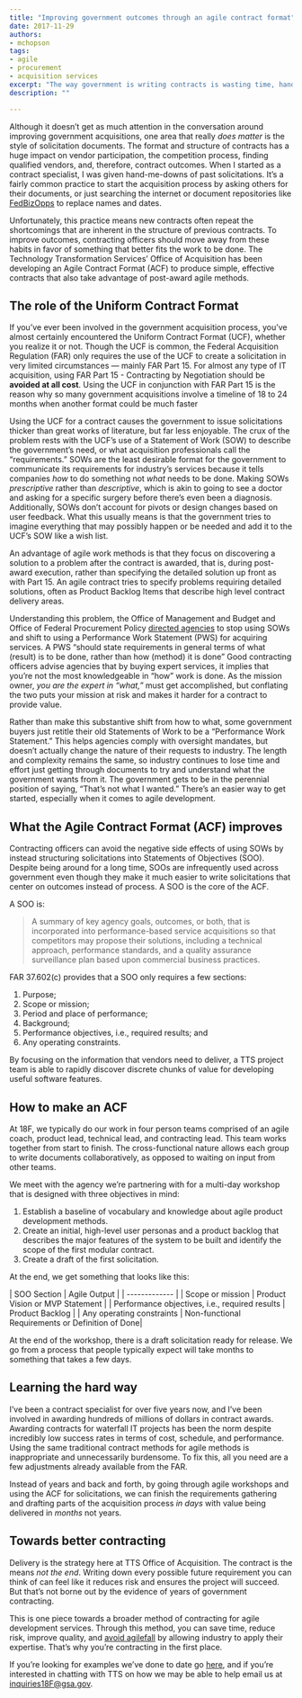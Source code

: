 ```yaml
---
title: "Improving government outcomes through an agile contract format"
date: 2017-11-29
authors:
- mchopson
tags:
- agile
- procurement
- acquisition services
excerpt: "The way government is writing contracts is wasting time, handcuffing industry, and preventing programs from meeting mission mandates. There’s a better way through an Agile Contract Format."
description: ""

---
```


Although it doesn’t get as much attention in the conversation around improving government acquisitions, one area that really _does matter_ is the style of solicitation documents. The format and structure of contracts has a huge impact on vendor participation, the competition process, finding qualified vendors, and, therefore, contract outcomes. When I started as a contract specialist, I was given hand-me-downs of past solicitations. It’s a fairly common practice to start the acquisition process by asking others for their documents, or just searching the internet or document repositories like [FedBizOpps](https://www.fbo.gov/) to replace names and dates. 

Unfortunately, this practice means new contracts often repeat the shortcomings that are inherent in the structure of previous contracts. To improve outcomes, contracting officers should move away from these habits in favor of something that better fits the work to be done. The Technology Transformation Services’ Office of Acquisition has been developing an Agile Contract Format (ACF) to produce simple, effective contracts that also take advantage of post-award agile methods. 

## The role of the Uniform Contract Format 

If you’ve ever been involved in the government acquisition process, you’ve almost certainly encountered the Uniform Contract Format (UCF), whether you realize it or not. Though the UCF is common, the Federal Acquisition Regulation (FAR) only requires the use of the UCF to create a solicitation in very limited circumstances  — mainly FAR Part 15. For almost any type of IT acquisition, using FAR Part 15 - Contracting by Negotiation should be **avoided at all cost**. Using the UCF in conjunction with FAR Part 15 is the reason why so many government acquisitions involve a timeline of 18 to 24 months when another format could be much faster 

Using the UCF for a contract causes the government to issue solicitations thicker than great works of literature, but far less enjoyable. The crux of the problem rests with the UCF’s use of a Statement of Work (SOW) to describe the government’s need, or what acquisition professionals call the “requirements.” SOWs are the least desirable format for the government to communicate its requirements for industry’s services because it tells companies _how_ to do something not _what_ needs to be done. Making SOWs _prescriptive_ rather than _descriptive_, which is akin to going to see a doctor and asking for a specific surgery before there’s even been a diagnosis. Additionally, SOWs don’t account for pivots or design changes based on user feedback. What this usually means is that the government tries to imagine everything that may possibly happen or be needed and add it to the UCF’s SOW like a wish list.

An advantage of agile work methods is that they focus on discovering a solution to a problem after the contract is awarded, that is, during post-award execution, rather than specifying the detailed solution up front as with Part 15. An agile contract tries to specify problems requiring detailed solutions, often as Product Backlog Items that describe high level contract delivery areas.

Understanding this problem, the Office of Management and Budget and Office of Federal Procurement Policy [directed agencies](https://georgewbush-whitehouse.archives.gov/omb/procurement/pbsa/guide_pbsc.html) to stop using SOWs and shift to using a Performance Work Statement (PWS) for acquiring services. A PWS “should state requirements in general terms of what (result) is to be done, rather than how (method) it is done” Good contracting officers advise agencies that by buying expert services, it implies that you’re not the most knowledgeable in “how” work is done. As the mission owner, _you are the expert in “what,”_ must get accomplished, but conflating the two puts your mission at risk and makes it harder for a contract to provide value. 

Rather than make this substantive shift from how to what, some government buyers just retitle their old Statements of Work to be a “Performance Work Statement.” This helps agencies comply with oversight mandates, but doesn’t actually change the nature of their requests to industry. The length and complexity remains the same, so industry continues to lose time and effort just getting through documents to try and understand what the government wants from it. The government gets to be in the perennial position of saying, “That’s not what I wanted.” There’s an easier way to get started, especially when it comes to agile development.

## What the Agile Contract Format (ACF) improves

Contracting officers can avoid the negative side effects of using SOWs by instead structuring solicitations into Statements of Objectives (SOO). Despite being around for a long time, SOOs are infrequently used across government even though they make it much easier to write solicitations that center on outcomes instead of process. A SOO is the core of the ACF.

A SOO is:

>A summary of key agency goals, outcomes, or both, that is incorporated into performance-based service acquisitions so that competitors may propose their solutions, including a technical approach, performance standards, and a quality assurance surveillance plan based upon commercial business practices. 

FAR 37.602(c) provides that a SOO only requires a few sections:

1. Purpose;
2. Scope or mission;
3. Period and place of performance;
4. Background;
5. Performance objectives, i.e., required results; and
6. Any operating constraints.

By focusing on the information that vendors need to deliver, a TTS project team is able to rapidly discover discrete chunks of value for developing useful software features. 

## How to make an ACF

At 18F, we typically do our work in four person teams comprised of an agile coach, product lead, technical lead, and contracting lead. This team works together from start to finish. The cross-functional nature allows each group to write documents collaboratively, as opposed to waiting on input from other teams.

We meet with the agency we’re partnering with for a multi-day workshop that is designed with three objectives in mind:
1. Establish a baseline of vocabulary and knowledge about agile product development methods.
2. Create an initial, high-level user personas and a product backlog that describes the major features of the system to be built and identify the scope of the first modular contract.
3. Create a draft of the first solicitation.

At the end, we get something that looks like this:

| SOO Section | Agile Output |
| ------------- |
| Scope or mission | Product Vision or MVP Statement |
| Performance objectives, i.e., required results | Product Backlog |
| Any operating constraints | Non-functional Requirements or Definition of Done|

At the end of the workshop, there is a draft solicitation ready for release. We go from a process that people typically expect will take months to something that takes a few days.

## Learning the hard way

I’ve been a contract specialist for over five years now, and I’ve been involved in awarding hundreds of millions of dollars in contract awards. Awarding contracts for waterfall IT projects has been the norm despite incredibly low success rates in terms of cost, schedule, and performance. Using the same traditional contract methods for agile methods is inappropriate and unnecessarily burdensome. To fix this, all you need are a few adjustments already available from the FAR.

Instead of years and back and forth, by going through agile workshops and using the ACF for solicitations, we can finish the requirements gathering and drafting parts of the acquisition process _in days_ with value being delivered in _months_ not years.

## Towards better contracting

Delivery is the strategy here at TTS Office of Acquisition. The contract is the means _not the end_. Writing down every possible future requirement you can think of can feel like it reduces risk and ensures the project will succeed. But that’s not borne out by the evidence of years of government contracting.

This is one piece towards a broader method of contracting for agile development services. Through this method, you can save time, reduce risk, improve quality, and [avoid agilefall](https://18f.gsa.gov/2015/12/29/is-your-project-using-agilefall/) by allowing industry to apply their expertise. That’s why you’re contracting in the first place. 

If you’re looking for examples we’ve done to date go [here](https://modularcontracting.18f.gov/), and if you’re interested in chatting with TTS on how we may be able to help email us at [inquiries18F@gsa.gov](mailto:inquiries18F@gsa.gov).  
